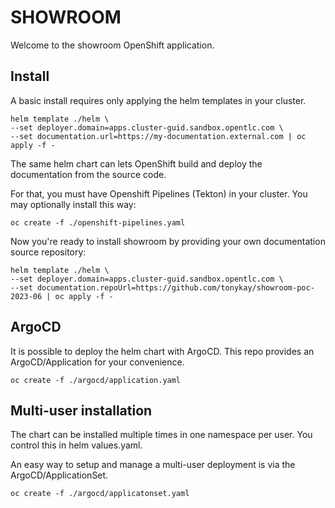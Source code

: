 # SHOWROOM

Welcome to the showroom OpenShift application.

## Install

A basic install requires only applying the helm templates in your cluster.

```
helm template ./helm \
--set deployer.domain=apps.cluster-guid.sandbox.opentlc.com \
--set documentation.url=https://my-documentation.external.com | oc apply -f -
```

The same helm chart can lets OpenShift build and deploy the documentation from the source code.

For that, you must have Openshift Pipelines (Tekton) in your cluster. You may optionally install this way:

```
oc create -f ./openshift-pipelines.yaml
```

Now you're ready to install showroom by providing your own documentation source repository:

```
helm template ./helm \
--set deployer.domain=apps.cluster-guid.sandbox.opentlc.com \
--set documentation.repoUrl=https://github.com/tonykay/showroom-poc-2023-06 | oc apply -f -
```

## ArgoCD

It is possible to deploy the helm chart with ArgoCD. This repo provides an ArgoCD/Application for
your convenience.

```
oc create -f ./argocd/application.yaml
```

## Multi-user installation

The chart can be installed multiple times in one namespace per user. You control this in helm values.yaml.

An easy way to setup and manage a multi-user deployment is via the ArgoCD/ApplicationSet.

```
oc create -f ./argocd/applicatonset.yaml
```
